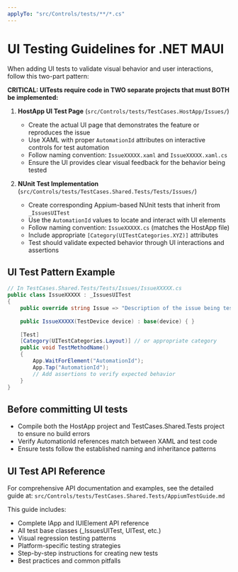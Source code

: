 ```yaml
---
applyTo: "src/Controls/tests/**/*.cs"
---
```


# UI Testing Guidelines for .NET MAUI

When adding UI tests to validate visual behavior and user interactions, follow this two-part pattern:

**CRITICAL: UITests require code in TWO separate projects that must BOTH be implemented:**

1. **HostApp UI Test Page** (`src/Controls/tests/TestCases.HostApp/Issues/`)
   - Create the actual UI page that demonstrates the feature or reproduces the issue
   - Use XAML with proper `AutomationId` attributes on interactive controls for test automation
   - Follow naming convention: `IssueXXXXX.xaml` and `IssueXXXXX.xaml.cs`
   - Ensure the UI provides clear visual feedback for the behavior being tested

2. **NUnit Test Implementation** (`src/Controls/tests/TestCases.Shared.Tests/Tests/Issues/`)
   - Create corresponding Appium-based NUnit tests that inherit from `_IssuesUITest`
   - Use the `AutomationId` values to locate and interact with UI elements
   - Follow naming convention: `IssueXXXXX.cs` (matches the HostApp file)
   - Include appropriate `[Category(UITestCategories.XYZ)]` attributes
   - Test should validate expected behavior through UI interactions and assertions

## UI Test Pattern Example

```csharp
// In TestCases.Shared.Tests/Tests/Issues/IssueXXXXX.cs
public class IssueXXXXX : _IssuesUITest
{
    public override string Issue => "Description of the issue being tested";
    
    public IssueXXXXX(TestDevice device) : base(device) { }
    
    [Test]
    [Category(UITestCategories.Layout)] // or appropriate category
    public void TestMethodName()
    {
        App.WaitForElement("AutomationId");
        App.Tap("AutomationId");
        // Add assertions to verify expected behavior
    }
}
```

## Before committing UI tests

- Compile both the HostApp project and TestCases.Shared.Tests project to ensure no build errors
- Verify AutomationId references match between XAML and test code
- Ensure tests follow the established naming and inheritance patterns

## UI Test API Reference

For comprehensive API documentation and examples, see the detailed guide at:
`src/Controls/tests/TestCases.Shared.Tests/AppiumTestGuide.md`

This guide includes:
- Complete IApp and IUIElement API reference
- All test base classes (_IssuesUITest, UITest, etc.)
- Visual regression testing patterns
- Platform-specific testing strategies
- Step-by-step instructions for creating new tests
- Best practices and common pitfalls